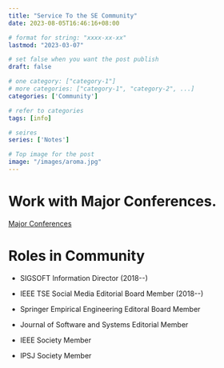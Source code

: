```yaml
---
title: "Service To the SE Community"
date: 2023-08-05T16:46:16+08:00

# format for string: "xxxx-xx-xx"
lastmod: "2023-03-07"

# set false when you want the post publish
draft: false

# one category: ["category-1"] 
# more categories: ["category-1", "category-2", ...]
categories: ['Community']

# refer to categories
tags: [info]

# seires
series: ['Notes']

# Top image for the post
image: "/images/aroma.jpg"
---
```

<!--more-->
# Work with Major Conferences.

[Major Conferences](https://conf.researchr.org/profile/raulakula)

# Roles in Community

- SIGSOFT Information Director (2018--)
- IEEE TSE Social Media Editorial Board Member (2018--)
- Springer Empirical Engineering Editoral Board Member
- Journal of Software and Systems Editorial Member

- IEEE Society Member
- IPSJ Society Member